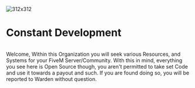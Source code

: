 ![312x312](https://user-images.githubusercontent.com/97067511/165013308-387d3827-6a3e-42fa-8ea1-5b707cf25965.png)


# Constant Development

```
```

Welcome,
 Within this Organization you will seek various Resources, and Systems for your FiveM Server/Community. With this in mind, everything you see here is Open Source though, you aren't permitted to take set Code and use it towards a payout and such. If you are found doing so, you will be reported to Warden without question.
